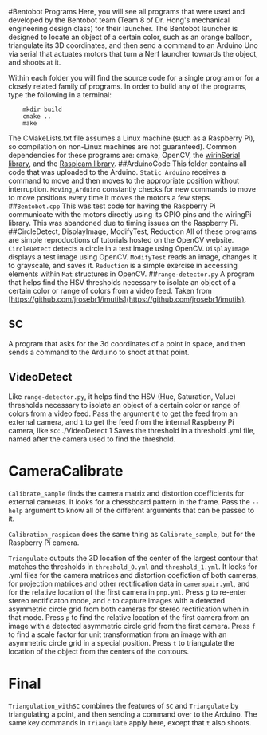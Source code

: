 #Bentobot Programs
Here, you will see all programs that were used and developed by the Bentobot team (Team 8 of Dr. Hong's mechanical engineering design class) for their launcher. The Bentobot launcher is designed to locate an object of a certain color, such as an orange balloon, triangulate its 3D coordinates, and then send a command to an Arduino Uno via serial that actuates motors that turn a Nerf launcher towrards the object, and shoots at it. 

Within each folder you will find the source code for a single program or for a closely related family of programs. In order to build any of the programs, type the following in a terminal:

        mkdir build
        cmake ..
        make

The CMakeLists.txt file assumes a Linux machine (such as a Raspberry Pi), so compilation on non-Linux machines are not guaranteed). Common dependencies for these programs are: cmake, OpenCV, the [wirinSerial library](http://wiringpi.com/reference/serial-library/), and the [Raspicam library](https://github.com/cedricve/raspicam). 
##ArduinoCode
This folder contains all code that was uploaded to the Arduino. `Static_Arduino` receives a command to move and then moves to the appropriate position without interruption. `Moving_Arduino` constantly checks for new commands to move to move positions every time it moves the motors a few steps.
##`Bentobot.cpp`
This was test code for having the Raspberry Pi communicate with the motors directly using its GPIO pins and the wiringPi library. This was abandoned due to timing issues on the Raspberry Pi.
##CircleDetect, DisplayImage, ModifyTest, Reduction
All of these programs are simple reproductions of tutorials hosted on the OpenCV website. `CircleDetect` detects a circle in a test image using OpenCV. `DisplayImage` displays a test image using OpenCV. `ModifyTest` reads an image, changes it to grayscale, and saves it. `Reduction` is a simple exercise in accessing elements within `Mat` structures in OpenCV. 
##`range-detector.py`
A program that helps find the HSV thresholds necessary to isolate an object of a certain color or range of colors from a video feed. Taken from [https://github.com/jrosebr1/imutils](https://github.com/jrosebr1/imutils). 
## SC
A program that asks for the 3d coordinates of a point in space, and then sends a command to the Arduino to shoot at that point.
## VideoDetect
Like `range-detector.py`, it helps find the HSV (Hue, Saturation, Value) thresholds necessary to isolate an object of a certain color or range of colors from a video feed. Pass the argument `0` to get the feed from an external camera, and `1` to get the feed from the internal Raspberry Pi camera, like so:
    ./VideoDetect 1
Saves the threshold in a threshold .yml file, named after the camera used to find the threshold. 
# CameraCalibrate
`Calibrate_sample` finds the camera matrix and distortion coefficients for external cameras. It looks for a chessboard pattern in the frame. Pass the `--help` argument to know all of the different arguments that can be passed to it.

`Calibration_raspicam` does the same thing as `Calibrate_sample`, but for the Raspberry Pi camera.

`Triangulate` outputs the 3D location of the center of the largest contour that matches the thresholds in `threshold_0.yml` and `threshold_1.yml`. It looks for .yml files for the camera matrices and distortion coefiction of both cameras, for projection matrices and other rectification data in `camerapair.yml`, and for the relative location of the first camera in `pnp.yml`. Press `g` to re-enter stereo rectificaton mode, and `c` to capture images with a detected asymmetric circle grid from both cameras for stereo rectification when in that mode. Press `p` to find the relative location of the first camera from an image with a detected asymmetric circle grid from the first camera. Press `f` to find a scale factor for unit transformation from an image with an asymmetric circle grid in a special position. Press `t` to triangulate the location of the object from the centers of the contours.
# Final
`Triangulation_withSC` combines the features of `SC` and `Triangulate` by triangulating a point, and then sending a command over to the Arduino. The same key commands in `Triangulate` apply here, except that `t` also shoots. 
